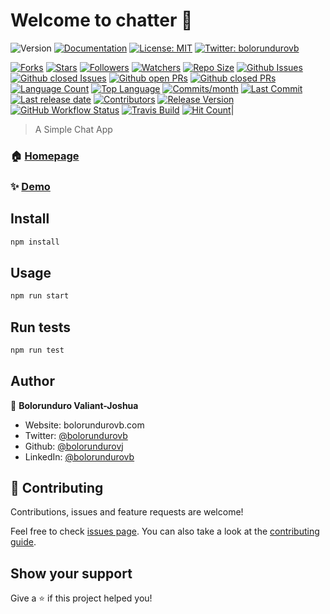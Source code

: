 # Welcome to chatter 👋
![Version](https://img.shields.io/badge/version-1.0.0-blue.svg?cacheSeconds=2592000)
[![Documentation](https://img.shields.io/badge/documentation-yes-brightgreen.svg)](github.com/bolorundurovj)
[![License: MIT](https://img.shields.io/badge/License-MIT-yellow.svg)](#)
[![Twitter: bolorundurovb](https://img.shields.io/twitter/follow/bolorundurovb.svg?style=social)](https://twitter.com/bolorundurovb)

[![Forks](https://img.shields.io/github/forks/bolorundurovj/Chatter?style=flat)](https://github.com/bolorundurovj/Chatter/network/members) [![Stars](https://img.shields.io/github/stars/bolorundurovj/Chatter?style=flat)](https://github.com/bolorundurovj/Chatter/stargazers) [![Followers](https://img.shields.io/github/followers/bolorundurovj?style=flat)](https://github.com/bolorundurovj?tab=followers) [![Watchers](https://img.shields.io/github/watchers/bolorundurovj/Chatter?style=flat)](https://github.com/bolorundurovj/Chatter/watchers)
[![Repo Size](https://img.shields.io/github/repo-size/bolorundurovj/Chatter?style=flat)](https://github.com/bolorundurovj/Chatter) [![Github Issues](https://img.shields.io/github/issues-raw/bolorundurovj/Chatter?style=flat)](https://github.com/bolorundurovj/Chatter/issues) [![Github closed Issues](https://img.shields.io/github/issues-closed/bolorundurovj/Chatter?style=flat)](https://github.com/bolorundurovj/Chatter/issues?q=is%3Aissue+is%3Aclosed) [![Github open PRs](https://img.shields.io/github/issues-pr-raw/bolorundurovj/Chatter?style=flat)](https://github.com/bolorundurovj/Chatter/pulls) [![Github closed PRs](https://img.shields.io/github/issues-pr-closed/bolorundurovj/Chatter?style=flat)](https://github.com/bolorundurovj/Chatter/pulls?q=is%3Apr+is%3Aclosed) [![Language Count](https://img.shields.io/github/languages/count/bolorundurovj/Chatter?style=flat)](https://github.com/bolorundurovj/Chatter) [![Top Language](https://img.shields.io/github/languages/top/bolorundurovj/Chatter?style=flat)](https://github.com/bolorundurovj/Chatter) [![Commits/month](https://img.shields.io/github/commit-activity/m/bolorundurovj/Chatter?style=flat)](https://github.com/bolorundurovj/Chatter/graphs/commit-activity) [![Last Commit](https://img.shields.io/github/last-commit/bolorundurovj/Chatter?style=flat)](https://github.com/bolorundurovj/Chatter/graphs/commit-activity) [![Last release date](https://img.shields.io/github/release-date/bolorundurovj/Chatter?style=flat)](https://github.com/bolorundurovj/Chatter/releases) [![Contributors](https://img.shields.io/github/contributors/bolorundurovj/Chatter?style=flat)](https://github.com/bolorundurovj/Chatter/graphs/contributors) [![Release Version](https://img.shields.io/github/v/release/bolorundurovj/Chatter?style=flat)](https://github.com/bolorundurovj/Chatter/releases) [![GitHub Workflow Status](https://img.shields.io/github/workflow/status/bolorundurovj/Chatter/n?label=n&logo=github&style=flat)](https://github.com/bolorundurovj/Chatter/actions?query=workflow:n) [![Travis Build](https://img.shields.io/travis/bolorundurovj/Chatter?label=Build&logo=travis&style=flat)](https://github.com/bolorundurovj/Chatter) [![Hit Count](http://hits.dwyl.com/bolorundurovj/Chatter.svg?style=flat)](https://github.com/bolorundurovj/Chatter)|

> A Simple Chat App

### 🏠 [Homepage](github.com/bolorundurovj)

### ✨ [Demo](github.com/bolorundurovj)

## Install

```sh
npm install
```

## Usage

```sh
npm run start
```

## Run tests

```sh
npm run test
```

## Author

👤 **Bolorunduro Valiant-Joshua**

* Website: bolorundurovb.com
* Twitter: [@bolorundurovb](https://twitter.com/bolorundurovb)
* Github: [@bolorundurovj](https://github.com/bolorundurovj)
* LinkedIn: [@bolorundurovb](https://linkedin.com/in/bolorundurovb)

## 🤝 Contributing

Contributions, issues and feature requests are welcome!

Feel free to check [issues page](github.com/bolorundurovj). You can also take a look at the [contributing guide](github.com/bolorundurovj).

## Show your support

Give a ⭐️ if this project helped you!

